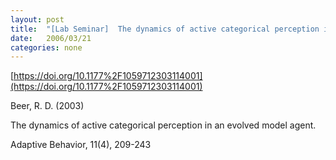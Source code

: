 ```yaml
---
layout: post
title:  "[Lab Seminar]  The dynamics of active categorical perception in an evolved model agent"
date:   2006/03/21
categories: none
---
```






[https://doi.org/10.1177%2F1059712303114001](https://doi.org/10.1177%2F1059712303114001)



Beer, R. D. (2003)

The dynamics of active categorical perception in an evolved model agent.

Adaptive Behavior, 11(4), 209-243



 

